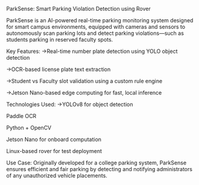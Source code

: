 ParkSense: Smart Parking Violation Detection using Rover

ParkSense is an AI-powered real-time parking monitoring system designed for smart campus environments, equipped with cameras and sensors to autonomously scan parking lots and detect parking violations—such as students parking in reserved faculty spots.

Key Features:
->Real-time number plate detection using YOLO object detection

->OCR-based license plate text extraction

->Student vs Faculty slot validation using a custom rule engine

->Jetson Nano-based edge computing for fast, local inference

Technologies Used:
->YOLOv8 for object detection

Paddle OCR

Python + OpenCV

Jetson Nano for onboard computation

Linux-based rover for test deployment

Use Case:
Originally developed for a college parking system, ParkSense ensures efficient and fair parking by detecting and notifying administrators of any unauthorized vehicle placements.










